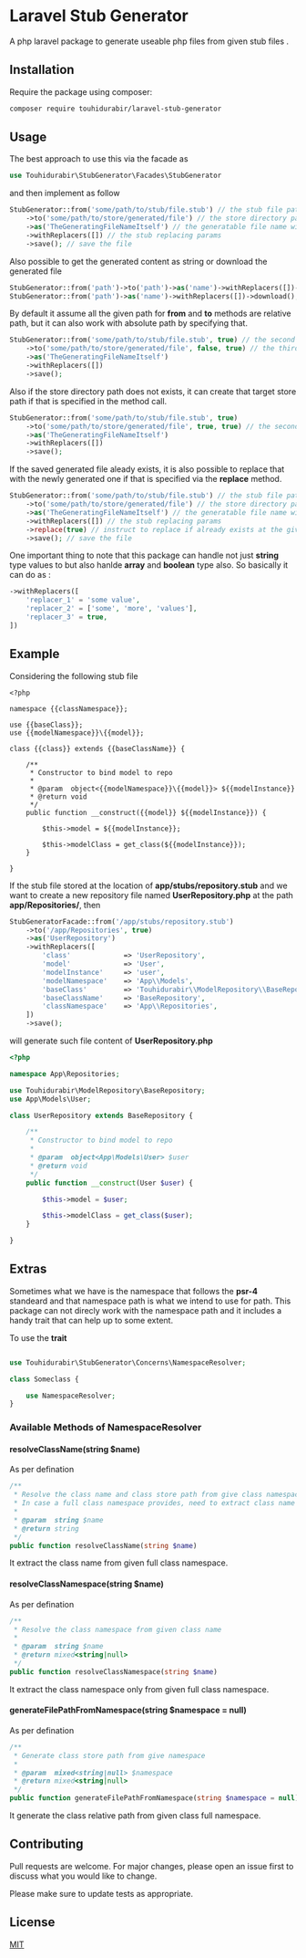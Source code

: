 # Laravel Stub Generator

A php laravel package to generate useable php files from given stub files . 

## Installation

Require the package using composer:

```bash
composer require touhidurabir/laravel-stub-generator
```

## Usage

The best approach to use this via the facade as 

```php
use Touhidurabir\StubGenerator\Facades\StubGenerator
```

and then implement as follow 

```php
StubGenerator::from('some/path/to/stub/file.stub') // the stub file path
    ->to('some/path/to/store/generated/file') // the store directory path
    ->as('TheGeneratingFileNameItself') // the generatable file name without extension 
    ->withReplacers([]) // the stub replacing params
    ->save(); // save the file
```

Also possible to get the generated content as string or download the generated file

```php
StubGenerator::from('path')->to('path')->as('name')->withReplacers([])->toString(); // get generated content
StubGenerator::from('path')->as('name')->withReplacers([])->download(); // download the file
```

By default it assume all the given path for **from** and **to** methods are relative path, but it can also work with absolute path by specifying that. 

```php
StubGenerator::from('some/path/to/stub/file.stub', true) // the second argument **true** specify absolute path
    ->to('some/path/to/store/generated/file', false, true) // the third argument **true** specify absolute path
    ->as('TheGeneratingFileNameItself') 
    ->withReplacers([]) 
    ->save();
```

Also if the store directory path does not exists, it can create that target store path if that is specified in the method call. 

```php
StubGenerator::from('some/path/to/stub/file.stub', true)
    ->to('some/path/to/store/generated/file', true, true) // the second argument **true** specify to generated path if not exists
    ->as('TheGeneratingFileNameItself')
    ->withReplacers([])
    ->save();
```

If the saved generated file aleady exists, it is also possible to replace that with the newly generated one if that is specified via the **replace** method. 

```php
StubGenerator::from('some/path/to/stub/file.stub') // the stub file path
    ->to('some/path/to/store/generated/file') // the store directory path
    ->as('TheGeneratingFileNameItself') // the generatable file name without extension 
    ->withReplacers([]) // the stub replacing params
    ->replace(true) // instruct to replace if already exists at the give path
    ->save(); // save the file
```
One important thing to note that this package can handle not just **string** type values to but also hanlde **array** and **boolean** type also. So basically it can do as :

```php
->withReplacers([
    'replacer_1' = 'some value',
    'replacer_2' = ['some', 'more', 'values'],
    'replacer_3' = true,
])  
```
## Example

Considering the following stub file
 
```stub
<?php

namespace {{classNamespace}};

use {{baseClass}};
use {{modelNamespace}}\{{model}};

class {{class}} extends {{baseClassName}} {

	/**
     * Constructor to bind model to repo
     *
     * @param  object<{{modelNamespace}}\{{model}}> ${{modelInstance}}
     * @return void
     */
    public function __construct({{model}} ${{modelInstance}}) {

        $this->model = ${{modelInstance}};

        $this->modelClass = get_class(${{modelInstance}});
    }

}

```

If the stub file stored at the location of **app/stubs/repository.stub** and we want to create a new repository file named **UserRepository.php** at the path **app/Repositories/**, then

```php
StubGeneratorFacade::from('/app/stubs/repository.stub')
    ->to('/app/Repositories', true)
    ->as('UserRepository')
    ->withReplacers([
        'class'             => 'UserRepository',
        'model'             => 'User',
        'modelInstance'     => 'user',
        'modelNamespace'    => 'App\\Models',
        'baseClass'         => 'Touhidurabir\\ModelRepository\\BaseRepository',
        'baseClassName'     => 'BaseRepository',
        'classNamespace'    => 'App\\Repositories',
    ])
    ->save();
```

will generate such file content of **UserRepository.php**

```php
<?php

namespace App\Repositories;

use Touhidurabir\ModelRepository\BaseRepository;
use App\Models\User;

class UserRepository extends BaseRepository {

	/**
     * Constructor to bind model to repo
     *
     * @param  object<App\Models\User> $user
     * @return void
     */
    public function __construct(User $user) {

        $this->model = $user;

        $this->modelClass = get_class($user);
    }

}

```

## Extras

Sometimes what we have is the namespace that follows the **psr-4** standeard and that namespace path is what we intend to use for path. This package can not direcly work with the namespace path and it includes a handy trait that can help up to some extent. 

To use the **trait**

```php

use Touhidurabir\StubGenerator\Concerns\NamespaceResolver;

class Someclass {

    use NamespaceResolver;
}
```

### Available Methods of **NamespaceResolver**

#### resolveClassName(string $name)

As per defination 

```php
/**
 * Resolve the class name and class store path from give class namespace
 * In case a full class namespace provides, need to extract class name
 *
 * @param  string $name
 * @return string
 */
public function resolveClassName(string $name)
```

It extract the class name from given full class namespace.

#### resolveClassNamespace(string $name)

As per defination 

```php
/**
 * Resolve the class namespace from given class name
 *
 * @param  string $name
 * @return mixed<string|null>
 */
public function resolveClassNamespace(string $name)
```

It extract the class namespace only from given full class namespace.

#### generateFilePathFromNamespace(string $namespace = null)

As per defination 

```php
/**
 * Generate class store path from give namespace
 *
 * @param  mixed<string|null> $namespace
 * @return mixed<string|null>
 */
public function generateFilePathFromNamespace(string $namespace = null)
```

It generate the class relative path from given class full namespace.


## Contributing
Pull requests are welcome. For major changes, please open an issue first to discuss what you would like to change.

Please make sure to update tests as appropriate.

## License
[MIT](./LICENSE.md)
